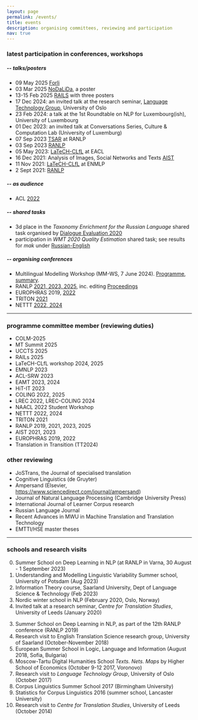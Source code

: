 ```yaml
---
layout: page
permalink: /events/
title: events
description: organising committees, reviewing and participation
nav: true
---
```


### latest participation in conferences, workshops

##### -- talks/posters
* 09 May 2025 [Forli](https://dit.unibo.it/it/eventi/second-forli-international-workshop-on-corpus-based-interpreting-studies-and-applications-at-the-interface-of-data-and-technology)
* 03 Mar 2025 [NoDaLiDa](https://www.nodalida-bhlt2025.eu/), a poster
* 13-15 Feb 2025 [RAILS](https://sfb1102.uni-saarland.de/sfb-conference-2025/) with three posters
* 17 Dec 2024: an invited talk at the research seminar, [Language Technology Group](https://www.mn.uio.no/ifi/english/research/groups/ltg/research-seminar/), University of Oslo 
* 23 Feb 2024: a talk at the 1st Roundtable on NLP for Luxembourg(ish), University of Luxembourg
* 01 Dec 2023: an invited talk at Conversations Series, Culture & Computation Lab (University of Luxemburg)
* 07 Sep 2023 [TSAR](https://tsar-workshop.github.io/program/) at RANLP
* 03 Sep 2023 [RANLP](http://ranlp.org/ranlp2023/index.php/ps04/)
* 05 May 2023: [LaTeCH-CLfL](https://sighum.wordpress.com/events/latech-clfl-2023/) at EACL
* 16 Dec 2021: Analysis of Images, Social Networks and Texts [AIST](https://aistconf.org/)
* 11 Nov 2021: [LaTeCH-CLfL](https://sighum.wordpress.com/events/latech-clfl-2021/) at ENMLP
* 2 Sept 2021: [RANLP](https://ranlp.org/ranlp2021/start.php)

##### -- as audience
* ACL [2022](https://www.2022.aclweb.org/)

##### -- shared tasks
* 3d place in the *Taxonomy Enrichment for the Russian Language* shared task 
organised by [Dialogue Evaluation 2020](https://competitions.codalab.org/competitions/22168#results )
* participation in *WMT 2020 Quality Estimation* shared task;
see results for *mak* under [Russian-English](https://www.statmt.org/wmt20/quality-estimation-task_results.html)

##### -- organising conferences
* Multilingual Modelling Workshop (MM-WS, 7 June 2024). [Programme](https://kunilovskaya.github.io/assets/pdf/anzeige_A3.pdf), [summary](https://kunilovskaya.github.io/assets/pdf/MM-WS_summary.pdf).
* RANLP [2021, 2023, 2025](https://ranlp.org/), inc. editing [Proceedings](https://acl-bg.org/proceedings/2023/RANLP%202023/RANLP2023-draft-proceedings.pdf)
* EUROPHRAS 2019, [2022](http://lexytrad.es/europhras2022/)
* TRITON [2021](http://triton-conference.org/home/)
* NETTT [2022, 2024](https://nettt-conference.com/)

---

###  programme committee member (reviewing duties)
* COLM-2025
* MT Summit 2025
* UCCTS 2025
* RAILs 2025
* LaTeCH-CLfL workshop 2024, 2025
* EMNLP 2023
* ACL-SRW 2023
* EAMT 2023, 2024
* HiT-IT 2023
* COLING 2022, 2025
* LREC 2022, LREC-COLING 2024
* NAACL 2022 Student Workshop
* NETTT 2022, 2024
* TRITON 2021
* RANLP 2019, 2021, 2023, 2025
* AIST 2021, 2023
* EUROPHRAS 2019, 2022
* Translation in Transition (TT2024)

### other reviewing
* JoSTrans, the Journal of specialised translation
* Cognitive Linguistics (de Gruyter)
* Ampersand (Elsevier, https://www.sciencedirect.com/journal/ampersand)
* Journal of Natural Language Processing (Cambridge University Press)
* International Journal of Learner Corpus research
* Russian Language Journal
* Recent Advances in MWU in Machine Translation and Translation Technology
* EMTTI/HSE master theses

---

### schools and research visits
0. Summer School on Deep Learning in NLP (at RANLP in Varna, 30 August - 1 September 2023)
1. Understanding and Modelling Linguistic Variability Summer school, University of Potsdam (Aug 2023)
2. Information Theory course, Saarland University, Dept of Language Science & Technology (Feb 2023)
2. Nordic winter school in NLP (February 2020, Oslo, Norway)
2. Invited talk at a research seminar, *Centre for Translation Studies*, University of Leeds (January 2020)
<!-- invited and attended by Jeremy Munday -->
3. Summer School on Deep Learning in NLP, as part of the 12th RANLP conference (RANLP 2019)
4. Research visit to English Translation Science research group, University of Saarland (October-November 2018)
5. European Summer School in Logic, Language and Information (August 2018, Sofia, Bulgaria)
6. Moscow-Tartu Digital Humanities School *Texts. Nets. Maps* by Higher School of Economics (October 9-12 2017, Voronovo)
7. Research visit to *Language Technology Group*, University of Oslo (October 2017)
8. Corpus Linguistics Summer School 2017 (Birmingham University)
9. Statistics for Corpus Linguistics 2016 (summer school, Lancaster University)
10. Research visit to *Centre for Translation Studies*, University of Leeds (October 2014)
